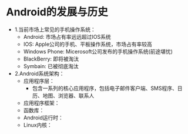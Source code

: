 # Android的发展与历史

* 1.当前市场上常见的手机操作系统：
  * Android:  市场占有率远远超过IOS系统
  * IOS:  Apple公司的手机、平板操作系统，市场占有率较高
  * Windows Phone:  Micerosoft公司发布的手机操作系统(前途堪忧)
  * BlackBerry:  即将被淘汰
  * Symbain:  已被彻底淘汰
* 2.Android系统架构：
  * 应用程序层：
    * 包含一系列的核心应用程序，包括电子邮件客户端、SMS程序、日历、地图、浏览器、联系人
  * 应用程序框架：
  * 函数库：
  * Android运行时：
  * Linux内核：